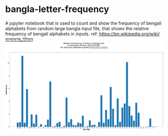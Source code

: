 # bangla-letter-frequency
A jupyter notebook that is used to count and show the frequency of bengali alphabets from random large bangla input file, that shows the relative frequency of bengali alphabets in inputs.
ref: https://bn.wikipedia.org/wiki/বাংলাদেশের_ইতিহাস
![bangla text](/bangla-text-freq-out.png?raw=true)
